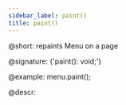 ```yaml
---
sidebar_label: paint()
title: paint()
---          
```


@short: repaints Menu on a page

@signature: {'paint(): void;'}

@example:
menu.paint();

@descr:
